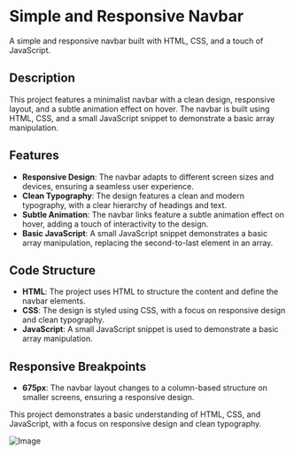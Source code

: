 # Simple and Responsive Navbar

A simple and responsive navbar built with HTML, CSS, and a touch of JavaScript.

## Description

This project features a minimalist navbar with a clean design, responsive layout, and a subtle animation effect on hover. The navbar is built using HTML, CSS, and a small JavaScript snippet to demonstrate a basic array manipulation.

## Features

- **Responsive Design**: The navbar adapts to different screen sizes and devices, ensuring a seamless user experience.
- **Clean Typography**: The design features a clean and modern typography, with a clear hierarchy of headings and text.
- **Subtle Animation**: The navbar links feature a subtle animation effect on hover, adding a touch of interactivity to the design.
- **Basic JavaScript**: A small JavaScript snippet demonstrates a basic array manipulation, replacing the second-to-last element in an array.

## Code Structure

- **HTML**: The project uses HTML to structure the content and define the navbar elements.
- **CSS**: The design is styled using CSS, with a focus on responsive design and clean typography.
- **JavaScript**: A small JavaScript snippet is used to demonstrate a basic array manipulation.

## Responsive Breakpoints

- **675px**: The navbar layout changes to a column-based structure on smaller screens, ensuring a responsive design.

This project demonstrates a basic understanding of HTML, CSS, and JavaScript, with a focus on responsive design and clean typography.

![Image](https://github.com/user-attachments/assets/9cd9754f-833e-47e2-92fb-969bc45e7b76)
